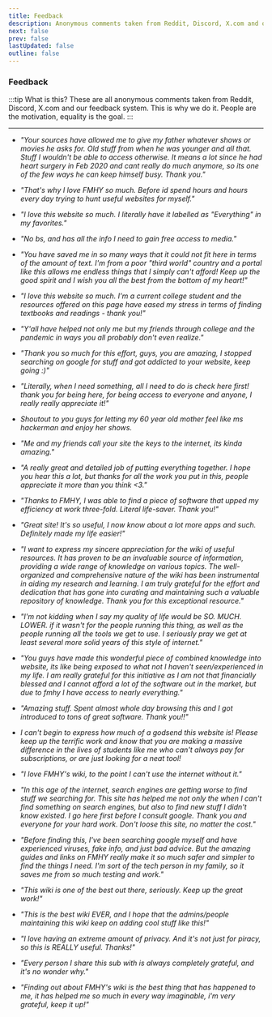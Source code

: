 ```yaml
---
title: Feedback
description: Anonymous comments taken from Reddit, Discord, X.com and our feedback system.
next: false
prev: false
lastUpdated: false
outline: false
---
```


### Feedback

:::tip What is this?
These are all anonymous comments taken from Reddit, Discord, X.com and our feedback system. This is why we do it. People are the motivation, equality is the goal.
:::

***

* *"Your sources have allowed me to give my father whatever shows or movies he asks for. Old stuff from when he was younger and all that. Stuff I wouldn't be able to access otherwise. It means a lot since he had heart surgery in Feb 2020 and cant really do much anymore, so its one of the few ways he can keep himself busy. Thank you."*

* *"That's why I love FMHY so much. Before id spend hours and hours every day trying to hunt useful websites for myself."*

* *"I love this website so much. I literally have it labelled as "Everything" in my favorites."*

* *"No bs, and has all the info I need to gain free access to media."*

* *"You have saved me in so many ways that it could not fit here in terms of the amount of text. I'm from a poor "third world" country and a portal like this allows me endless things that I simply can't afford! Keep up the good spirit and I wish you all the best from the bottom of my heart!"*

* *"I love this website so much. I'm a current college student and the resources offered on this page have eased my stress in terms of finding textbooks and readings - thank you!"*

* *"Y'all have helped not only me but my friends through college and the pandemic in ways you all probably don't even realize."*

* *"Thank you so much for this effort, guys, you are amazing, I stopped searching on google for stuff and got addicted to your website, keep going :)"*

* *"Literally, when I need something, all I need to do is check here first! thank you for being here, for being access to everyone and anyone, I really really appreciate it!"*

* *Shoutout to you guys for letting my 60 year old mother feel like ms hackerman and enjoy her shows.*

* *"Me and my friends call your site the keys to the internet, its kinda amazing."*

* *"A really great and detailed job of putting everything together. I hope you hear this a lot, but thanks for all the work you put in this, people appreciate it more than you think <3."*

* *"Thanks to FMHY, I was able to find a piece of software that upped my efficiency at work three-fold. Literal life-saver. Thank you!"*

* *"Great site! It's so useful, I now know about a lot more apps and such. Definitely made my life easier!"*

* *"I want to express my sincere appreciation for the wiki of useful resources. It has proven to be an invaluable source of information, providing a wide range of knowledge on various topics. The well-organized and comprehensive nature of the wiki has been instrumental in aiding my research and learning. I am truly grateful for the effort and dedication that has gone into curating and maintaining such a valuable repository of knowledge. Thank you for this exceptional resource."*

* *"I'm not kidding when I say my quality of life would be SO. MUCH. LOWER. if it wasn't for the people running this thing, as well as the people running all the tools we get to use. I seriously pray we get at least several more solid years of this style of internet."*
  
* *"You guys have made this wonderful piece of combined knowledge into website, its like being exposed to what not I haven't seen/experienced in my life. I am really grateful for this initiative as I am not that financially blessed and I cannot afford a lot of the software out in the market, but due to fmhy I have access to nearly everything."*

* *"Amazing stuff. Spent almost whole day browsing this and I got introduced to tons of great software. Thank you!!"*

* *I can't begin to express how much of a godsend this website is! Please keep up the terrific work and know that you are making a massive difference in the lives of students like me who can't always pay for subscriptions, or are just looking for a neat tool!*

* *"I love FMHY's wiki, to the point I can't use the internet without it."*

* *"In this age of the internet, search engines are getting worse to find stuff we searching for. This site has helped me not only the when I can't find something on search engines, but also to find new stuff I didn't know existed. I go here first before I consult google. Thank you and everyone for your hard work. Don't loose this site, no matter the cost."*

* *"Before finding this, I've been searching google myself and have experienced viruses, fake info, and just bad advice. But the amazing guides and links on FMHY really make it so much safer and simpler to find the things I need. I'm sort of the tech person in my family, so it saves me from so much testing and work."*

* *"This wiki is one of the best out there, seriously. Keep up the great work!"*

* *"This is the best wiki EVER, and I hope that the admins/people maintaining this wiki keep on adding cool stuff like this!"*

* *"I love having an extreme amount of privacy. And it's not just for piracy, so this is REALLY useful. Thanks!"*

* *"Every person I share this sub with is always completely grateful, and it's no wonder why."*

* *"Finding out about FMHY's wiki is the best thing that has happened to me, it has helped me so much in every way imaginable, i'm very grateful, keep it up!"*

